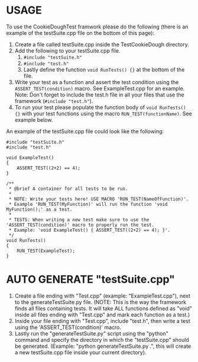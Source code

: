 # USAGE
To use the CookieDoughTest framwork please do the following (there is an example of the testSuite.cpp file on the bottom of this page):
1. Create a file called testSuite.cpp inside the TestCookieDough directory.
2. Add the following to your testSuite.cpp file.
   1. `#include "testSuite.h"` 
   2. `#include "test.h"` 
   3. Lastly define the function `void RunTests() {}` at the bottom of the file.
3. Write your test as a function and assert the test condition using the `ASSERT_TEST(condition)` macro. See ExampleTest.cpp for an example. Note: Don't forget to include the test.h file in all your files that use the framework (`#include "test.h"`).
4. To run your test please populate the function body of `void RunTests() {}` with your test functions using the macro `RUN_TEST(functionName)`. See example below.

An example of the testSuite.cpp file could look like the following:
```
#include "testSuite.h"
#include "test.h"

void ExampleTest() 
{ 
    ASSERT_TEST((2+2) == 4); 
}

/**
 * @brief A container for all tests to be run.
 * 
 * NOTE: Write your tests here! USE MACRO 'RUN_TEST(NameOfFunction)'. 
 * Example 'RUN_TEST(MyFunction)' will run the function 'void MyFunction();' as a test.
 * 
 * TESTS: When writing a new test make sure to use the 'ASSERT_TEST(condition)' macro to properly run the test. 
 * Example: 'void ExampleTest() { ASSERT_TEST((2+2) == 4); }'.
 */
void RunTests() 
{
    RUN_TEST(ExampleTest);
}
```


# AUTO GENERATE "testSuite.cpp"
1. Create a file ending with "Test.cpp" (example: "ExampleTest.cpp"), next to the generateTestSuite.py file. (NOTE: This is the way the framework finds all files containing tests. It will take ALL functions defined as "void" inside all files ending with "Test.cpp" and mark each function as a test.)
2. Inside your file ending with "Test.cpp", include "test.h", then write a test using the 'ASSERT_TEST(condition)' macro.
3. Lastly run the "generateTestSuite.py" script using the "python" command and specify the directory in which the "testSuite.cpp" should be generated. (Example: "python generateTestSuite.py .", this will create a new testSuite.cpp file inside your current directory).